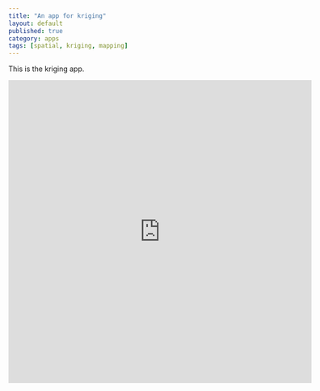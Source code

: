 ```yaml
---
title: "An app for kriging"
layout: default
published: true
category: apps
tags: [spatial, kriging, mapping]
---
```


This is the kriging app.

<div class="iframe_container">
  <iframe width="600" height="600" src="http://206.167.180.241:3838/kriging/" frameborder="0" scrolling="auto" allowfullscreen></iframe>
</div>
